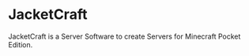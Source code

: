 JacketCraft
===========

JacketCraft is a Server Software to create Servers for Minecraft Pocket Edition.
